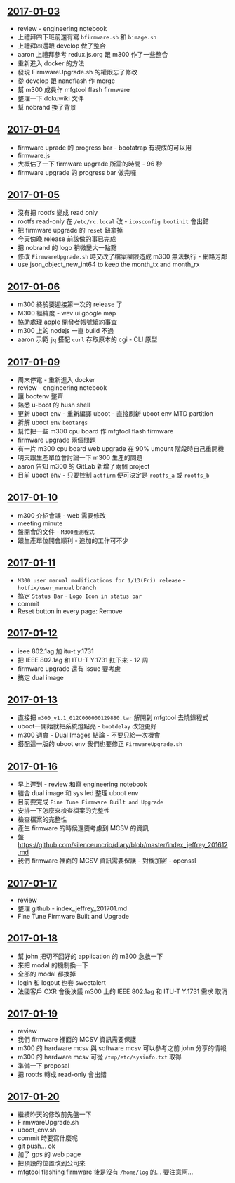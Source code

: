 
[2017-01-03](https://github.com/silenceuncrio/diary/wiki/20170103_jeffrey)
---
- review - engineering notebook
- 上禮拜四下班前還有寫 `bfirmware.sh` 和 `bimage.sh`
- 上禮拜四還跟 develop 做了整合
- aaron 上禮拜參考 redux.js.org 跟 m300 作了一些整合
- 重新進入 docker 的方法
- 發現 FirmwareUpgrade.sh 的權限忘了修改
- 從 develop 跟 nandflash 作 merge
- 幫 m300 成員作 mfgtool flash firmware
- 整理一下 dokuwiki 文件
- 幫 nobrand 換了背景

[2017-01-04](https://github.com/silenceuncrio/diary/wiki/20170104_jeffrey)
---
- firmware uprade 的 progress bar - bootatrap 有現成的可以用
- firmware.js
- 大概估了一下 firmware upgrade 所需的時間 - 96 秒
- firmware upgrade 的 progress bar 做完囉

[2017-01-05](https://github.com/silenceuncrio/diary/wiki/20170105_jeffrey)
---
- 沒有把 rootfs 變成 read only
- rootfs read-only 在 `/etc/rc.local` 改 - `icosconfig bootinit` 會出錯
- 把 firmware upgrade 的 `reset` 鈕拿掉
- 今天傍晚 release 前該做的事已完成
- 把 nobrand 的 logo 稍微變大一點點
- 修改 `FirmwareUpgrade.sh` 時又改了檔案權限造成 m300 無法執行 - 網路芳鄰
- use json_object_new_int64 to keep the month_tx and month_rx

[2017-01-06](https://github.com/silenceuncrio/diary/wiki/20170106_jeffrey)
---
- m300 終於要迎接第一次的 release 了
- M300 經緯度 - wev ui google map
- 協助處理 apple 開發者帳號續約事宜
- m300 上的 nodejs 一直 build 不過
- aaron 示範 `jq` 搭配 `curl` 存取原本的 cgi - CLI 原型

[2017-01-09](https://github.com/silenceuncrio/diary/wiki/20170109_jeffrey)
---
- 周末停電 - 重新進入 docker
- review - engineering notebook
- 讓 bootenv 整齊
- 熟悉 u-boot 的 hush shell
- 更新 uboot env - 重新編譯 uboot - 直接刷新 uboot env MTD partition
- 拆解 uboot env `bootargs`
- 幫忙把一些 m300 cpu board 作 mfgtool flash firmware
- firmware upgrade 兩個問題
- 有一片 m300 cpu board web upgrade 在 90% umount 階段時自己重開機
- 明天跟生產單位會討論一下 m300 生產的問題
- aaron 告知 m300 的 GitLab 新增了兩個 project
- 目前 uboot env - 只要控制 `actfirm` 便可決定是 `rootfs_a` 或 `rootfs_b`

[2017-01-10](https://github.com/silenceuncrio/diary/wiki/20170110_jeffrey)
---
- m300 介紹會議 - web 需要修改
- meeting minute
- 盤開會的文件 - `M300產測程式`
- 跟生產單位開會順利 - 追加的工作可不少

[2017-01-11](https://github.com/silenceuncrio/diary/wiki/20170111_jeffrey)
---
- `M300 user manual modifications for 1/13(Fri) release` - `hotfix/user_manual` branch
- 搞定 `Status Bar` - `Logo Icon in status bar`
- commit
- Reset button in every page: Remove

[2017-01-12](https://github.com/silenceuncrio/diary/wiki/20170112_jeffrey)
---
- ieee 802.1ag 加 itu-t y.1731
- 把 IEEE 802.1ag 和 ITU-T Y.1731 扛下來 - 12 周
- firmware upgrade 還有 issue 要考慮
- 搞定 dual image

[2017-01-13](https://github.com/silenceuncrio/diary/wiki/20170113_jeffrey)
---
- 直接把 `m300_v1.1_012C000000129880.tar` 解開到 mfgtool 去燒錄程式
- uboot一開始就把系統燈點亮 - `bootdelay` 改短更好
- m300 週會 - Dual Images 結論 - 不要只給一次機會
- 搭配這一版的 uboot env 我們也要修正 `FirmwareUpgrade.sh`

[2017-01-16](https://github.com/silenceuncrio/diary/wiki/20170116_jeffrey)
---
- 早上遲到 - review 和寫 engineering notebook
- 結合 dual image 和 sys led 整理 uboot env
- 目前要完成 `Fine Tune Firmware Built and Upgrade`
- 安排一下怎麼來檢查檔案的完整性
- 檢查檔案的完整性
- 產生 firmware 的時候還要考慮到 MCSV 的資訊
- 盤 https://github.com/silenceuncrio/diary/blob/master/index_jeffrey_201612.md
- 我們 firmware 裡面的 MCSV 資訊需要保護 - 對稱加密 - openssl

[2017-01-17](https://github.com/silenceuncrio/diary/wiki/20170117_jeffrey)
---
- review
- 整理 github - index_jeffrey_201701.md
- Fine Tune Firmware Built and Upgrade

[2017-01-18](https://github.com/silenceuncrio/diary/wiki/20170118_jeffrey)
---
- 幫 john 把切不回好的 application 的 m300 急救一下
- 來把 modal 的機制換一下
- 全部的 modal 都換掉
- login 和 logout 也套 sweetalert
- 法國客戶 CXR 會後決議 m300 上的 IEEE 802.1ag 和 ITU-T Y.1731 需求 取消

[2017-01-19](https://github.com/silenceuncrio/diary/wiki/20170119_jeffrey)
---
- review
- 我們 firmware 裡面的 MCSV 資訊需要保護
- m300 的 hardware mcsv 與 software mcsv 可以參考之前 john 分享的情報
- m300 的 hardware mcsv 可從 `/tmp/etc/sysinfo.txt` 取得
- 準備一下 proposal
- 把 rootfs 轉成 read-only 會出錯

[2017-01-20](https://github.com/silenceuncrio/diary/wiki/20170120_jeffrey)
---
- 繼續昨天的修改前先盤一下
- FirmwareUpgrade.sh
- uboot_env.sh
- commit 時要寫什麼呢
- git push... ok
- 加了 gps 的 web page
- 把預設的位置改到公司來
- mfgtool flashing firmware 後是沒有 `/home/log` 的... 要注意阿...


